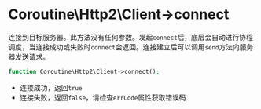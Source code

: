 # Coroutine\Http2\Client->connect

连接到目标服务器。此方法没有任何参数。发起`connect`后，底层会自动进行协程调度，当连接成功或失败时`connect`会返回。连接建立后可以调用`send`方法向服务器发送请求。

```php
function Coroutine\Http2\Client->connect();
```

* 连接成功，返回`true`
* 连接失败，返回`false`，请检查`errCode`属性获取错误码
